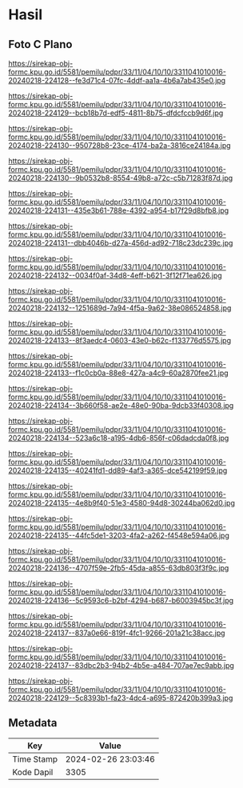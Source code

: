 # Hasil

## Foto C Plano

https://sirekap-obj-formc.kpu.go.id/5581/pemilu/pdpr/33/11/04/10/10/3311041010016-20240218-224128--fe3d71c4-07fc-4ddf-aa1a-4b6a7ab435e0.jpg

https://sirekap-obj-formc.kpu.go.id/5581/pemilu/pdpr/33/11/04/10/10/3311041010016-20240218-224129--bcb18b7d-edf5-4811-8b75-dfdcfccb9d6f.jpg

https://sirekap-obj-formc.kpu.go.id/5581/pemilu/pdpr/33/11/04/10/10/3311041010016-20240218-224130--950728b8-23ce-4174-ba2a-3816ce24184a.jpg

https://sirekap-obj-formc.kpu.go.id/5581/pemilu/pdpr/33/11/04/10/10/3311041010016-20240218-224130--9b0532b8-8554-49b8-a72c-c5b71283f87d.jpg

https://sirekap-obj-formc.kpu.go.id/5581/pemilu/pdpr/33/11/04/10/10/3311041010016-20240218-224131--435e3b61-788e-4392-a954-b17f29d8bfb8.jpg

https://sirekap-obj-formc.kpu.go.id/5581/pemilu/pdpr/33/11/04/10/10/3311041010016-20240218-224131--dbb4046b-d27a-456d-ad92-718c23dc239c.jpg

https://sirekap-obj-formc.kpu.go.id/5581/pemilu/pdpr/33/11/04/10/10/3311041010016-20240218-224132--0034f0af-34d8-4eff-b621-3f12f71ea626.jpg

https://sirekap-obj-formc.kpu.go.id/5581/pemilu/pdpr/33/11/04/10/10/3311041010016-20240218-224132--1251689d-7a94-4f5a-9a62-38e086524858.jpg

https://sirekap-obj-formc.kpu.go.id/5581/pemilu/pdpr/33/11/04/10/10/3311041010016-20240218-224133--8f3aedc4-0603-43e0-b62c-f133776d5575.jpg

https://sirekap-obj-formc.kpu.go.id/5581/pemilu/pdpr/33/11/04/10/10/3311041010016-20240218-224133--f1c0cb0a-88e8-427a-a4c9-60a2870fee21.jpg

https://sirekap-obj-formc.kpu.go.id/5581/pemilu/pdpr/33/11/04/10/10/3311041010016-20240218-224134--3b660f58-ae2e-48e0-90ba-9dcb33f40308.jpg

https://sirekap-obj-formc.kpu.go.id/5581/pemilu/pdpr/33/11/04/10/10/3311041010016-20240218-224134--523a6c18-a195-4db6-856f-c06dadcda0f8.jpg

https://sirekap-obj-formc.kpu.go.id/5581/pemilu/pdpr/33/11/04/10/10/3311041010016-20240218-224135--40241fd1-dd89-4af3-a365-dce542199f59.jpg

https://sirekap-obj-formc.kpu.go.id/5581/pemilu/pdpr/33/11/04/10/10/3311041010016-20240218-224135--4e8b9f40-51e3-4580-94d8-30244ba062d0.jpg

https://sirekap-obj-formc.kpu.go.id/5581/pemilu/pdpr/33/11/04/10/10/3311041010016-20240218-224135--44fc5de1-3203-4fa2-a262-f4548e594a06.jpg

https://sirekap-obj-formc.kpu.go.id/5581/pemilu/pdpr/33/11/04/10/10/3311041010016-20240218-224136--4707f59e-2fb5-45da-a855-63db803f3f9c.jpg

https://sirekap-obj-formc.kpu.go.id/5581/pemilu/pdpr/33/11/04/10/10/3311041010016-20240218-224136--5c9593c6-b2bf-4294-b687-b6003945bc3f.jpg

https://sirekap-obj-formc.kpu.go.id/5581/pemilu/pdpr/33/11/04/10/10/3311041010016-20240218-224137--837a0e66-819f-4fc1-9266-201a21c38acc.jpg

https://sirekap-obj-formc.kpu.go.id/5581/pemilu/pdpr/33/11/04/10/10/3311041010016-20240218-224137--83dbc2b3-94b2-4b5e-a484-707ae7ec9abb.jpg

https://sirekap-obj-formc.kpu.go.id/5581/pemilu/pdpr/33/11/04/10/10/3311041010016-20240218-224129--5c8393b1-fa23-4dc4-a695-872420b399a3.jpg


## Metadata

| Key        | Value               |
| ---------- | ------------------- |
| Time Stamp | 2024-02-26 23:03:46 |
| Kode Dapil | 3305                |



